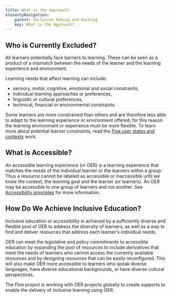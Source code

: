 ```yaml
---
title: What is the Approach?
eleventyNavigation:
    parent: Inclusive Making and Hacking
    key: What is the Approach?
---
```

<a id="whoIsExcluded"></a>

## Who is Currently Excluded?

All learners potentially face barriers to learning. These can be seen as a product of a mismatch between the needs of
the learner and the learning experience and environment.

Learning needs that affect learning can include:

* sensory, motor, cognitive, emotional and social constraints,
* individual learning approaches or preferences,
* linguistic or cultural preferences,
* technical, financial or environmental constraints.

Some learners are more constrained than others and are therefore less able to adapt to the learning experience or
environment offered; for this reason the learning environment or experience must be more flexible. To learn more about
potential learner constraints, read the
[Floe user states and contexts](https://wiki.fluidproject.org/display/fluid/%28Floe%29+User+states+and+contexts) work.

## What is Accessible?

An accessible learning experience (or OER) is a learning experience that matches the needs of the individual learner or
the learners within a group. Thus a resource cannot be labeled as accessible or inaccessible until we know the context,
the learning goal and the learner (or learners). An OER may be accessible to one group of learners and not another. See
[Accessibility principles](/FollowAccessibilityPrinciples.html) for more information.

## How Do We Achieve Inclusive Education?

Inclusive education or accessibility is achieved by a sufficiently diverse and flexible pool of OER to address the
diversity of learners, as well as a way to find and deliver resources that address each learner’s individual needs.

OER can meet the legislative and policy commitments to accessible education by expanding the pool of resources to
include derivatives that meet the needs of learners who cannot access the currently available resources and by
designing resources that can be easily reconfigured. This will also make OER more accessible to learners who speak
diverse languages, have diverse educational backgrounds, or have diverse cultural perspectives.

The Floe project is working with OER projects globally to create supports to enable the delivery of inclusive learning
using OER.
